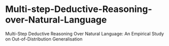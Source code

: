# Multi-step-Deductive-Reasoning-over-Natural-Language
Multi-Step Deductive Reasoning Over Natural Language: An Empirical Study on Out-of-Distribution Generalisation
